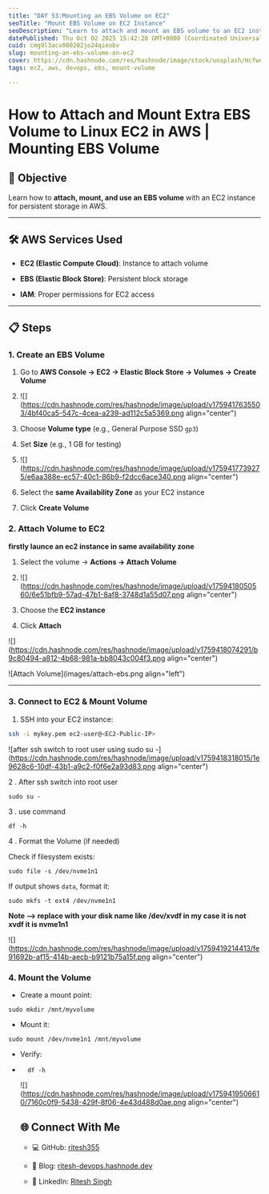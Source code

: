 ```yaml
---
title: "DAY 53:Mounting an EBS Volume on EC2"
seoTitle: "Mount EBS Volume on EC2 Instance"
seoDescription: "Learn to attach and mount an EBS volume to an EC2 instance in AWS for persistent storage"
datePublished: Thu Oct 02 2025 15:42:28 GMT+0000 (Coordinated Universal Time)
cuid: cmg9l3acv000202jo24qieobv
slug: mounting-an-ebs-volume-on-ec2
cover: https://cdn.hashnode.com/res/hashnode/image/stock/unsplash/Hcfwew744z4/upload/e2447f757c59e473fc74a3ba5a5d496f.jpeg
tags: ec2, aws, devops, ebs, mount-volume

---
```


# How to Attach and Mount Extra EBS Volume to Linux EC2 in AWS | Mounting EBS Volume

## 🎯 Objective

Learn how to **attach, mount, and use an EBS volume** with an EC2 instance for persistent storage in AWS.

---

## 🛠️ AWS Services Used

* **EC2 (Elastic Compute Cloud)**: Instance to attach volume
    
* **EBS (Elastic Block Store)**: Persistent block storage
    
* **IAM**: Proper permissions for EC2 access
    

---

## 📋 Steps

### 1\. Create an EBS Volume

1. Go to **AWS Console → EC2 → Elastic Block Store → Volumes → Create Volume**
    
2. ![](https://cdn.hashnode.com/res/hashnode/image/upload/v1759417635503/4bf40ca5-547c-4cea-a239-ad112c5a5369.png align="center")
    
3. Choose **Volume type** (e.g., General Purpose SSD `gp3`)
    
4. Set **Size** (e.g., 1 GB for testing)
    
5. ![](https://cdn.hashnode.com/res/hashnode/image/upload/v1759417739275/e6aa388e-ec57-40c1-86b9-f2dcc6ace340.png align="center")
    
6. Select the **same Availability Zone** as your EC2 instance
    
7. Click **Create Volume**
    

  

### 2\. Attach Volume to EC2

**firstly launce an ec2 instance in same availability zone**

1. Select the volume → **Actions → Attach Volume**
    
2. ![](https://cdn.hashnode.com/res/hashnode/image/upload/v1759418050560/6e51bfb9-57ad-47b1-8af8-3748d1a55d07.png align="center")
    
3. Choose the **EC2 instance**
    
4. Click **Attach**
    

![](https://cdn.hashnode.com/res/hashnode/image/upload/v1759418074291/b9c80494-a812-4b68-981a-bb8043c004f3.png align="center")

  

![Attach Volume](images/attach-ebs.png align="left")

---

### 3\. Connect to EC2 & Mount Volume

1. SSH into your EC2 instance:
    

```bash
ssh -i mykey.pem ec2-user@<EC2-Public-IP>
```

![after ssh switch to root user using sudo su -](https://cdn.hashnode.com/res/hashnode/image/upload/v1759418318015/1e9628c6-10df-43b1-a9c2-f0f6e2a93d83.png align="center")

2 . After ssh switch into root user

```plaintext
sudo su -
```

3 . use command

```plaintext
df -h 
```

4 . Format the Volume (if needed)

Check if filesystem exists:

```plaintext
sudo file -s /dev/nvme1n1
```

If output shows `data`, format it:

```plaintext
sudo mkfs -t ext4 /dev/nvme1n1
```

**Note —&gt; replace with your disk name like /dev/xvdf in my case it is not xvdf it is nvme1n1**

![](https://cdn.hashnode.com/res/hashnode/image/upload/v1759419214413/fe91692b-af15-414b-aecb-b9121b75a15f.png align="center")

### 4\. Mount the Volume

* Create a mount point:
    

```plaintext
sudo mkdir /mnt/myvolume
```

* Mount it:
    

```plaintext
sudo mount /dev/nvme1n1 /mnt/myvolume
```

* Verify:
    
* ```plaintext
    df -h
    ```
    
    ![](https://cdn.hashnode.com/res/hashnode/image/upload/v1759419506610/7160c0f9-5438-429f-8f06-4e43d488d0ae.png align="center")
    
    ## 🌐 Connect With Me
    
    * 💻 GitHub: [ritesh355](https://github.com/ritesh355)
        
    * 📝 Blog: [ritesh-devops.hashnode.dev](http://ritesh-devops.hashnode.dev)
        
    * 💼 LinkedIn: [Ritesh Singh](https://linkedin.com/in/ritesh-singh-092b84340)